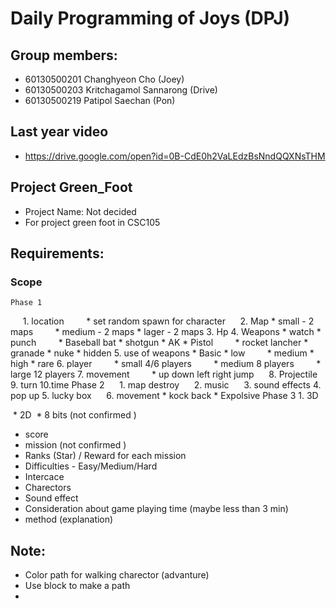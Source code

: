 # Daily Programming of Joys (DPJ)
## Group members:
   * 60130500201 Changhyeon Cho (Joey)
   * 60130500203 Kritchagamol Sannarong (Drive)
   * 60130500219 Patipol Saechan (Pon)

## Last year video
  * https://drive.google.com/open?id=0B-CdE0h2VaLEdzBsNndQQXNsTHM

## Project Green_Foot
  * Project Name: Not decided
  * For project green foot in CSC105

## Requirements:
  ### Scope
    Phase 1
      1. location
          * set random spawn for character 
      2. Map
          * small - 2 maps
          * medium - 2 maps
          * lager - 2 maps
      3. Hp
      4. Weapons 
          * watch
          * punch
          * Baseball bat
          * shotgun
          * AK
          * Pistol
          * rocket lancher
          * granade
          * nuke
          * hidden
      5. use of weapons
          * Basic
          * low
          * medium 
          * high
          * rare
      6. player
          * small 4/6 players 
          * medium 8 players
          * large 12 players 
      7. movement
          * up down left right jump
      8. Projectile 
      9. turn
      10.time 
    Phase 2
      1. map destroy 
      2. music
      3. sound effects
      4. pop up
      5. lucky box
      6. movement
          * kock back
          * Expolsive
    Phase 3
      1. 3D
      
  * 2D
  * 8 bits (not confirmed )
  * score
  * mission (not confirmed )
  * Ranks (Star) / Reward for each mission
  * Difficulties - Easy/Medium/Hard
  * Intercace
  * Charectors
  * Sound effect
  * Consideration about game playing time (maybe less than 3 min)
  * method (explanation)




## Note:
  * Color path for walking charector (advanture)
  * Use block to make a path
  *

